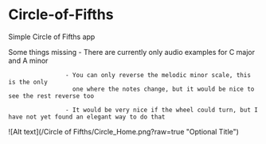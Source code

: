 # Circle-of-Fifths

Simple Circle of Fifths app

Some things missing - There are currently only audio examples for C major and A minor

                    - You can only reverse the melodic minor scale, this is the only 
                      one where the notes change, but it would be nice to see the rest reverse too
                      
                    - It would be very nice if the wheel could turn, but I have not yet found an elegant way to do that


![Alt text](/Circle of Fifths/Circle_Home.png?raw=true "Optional Title")
